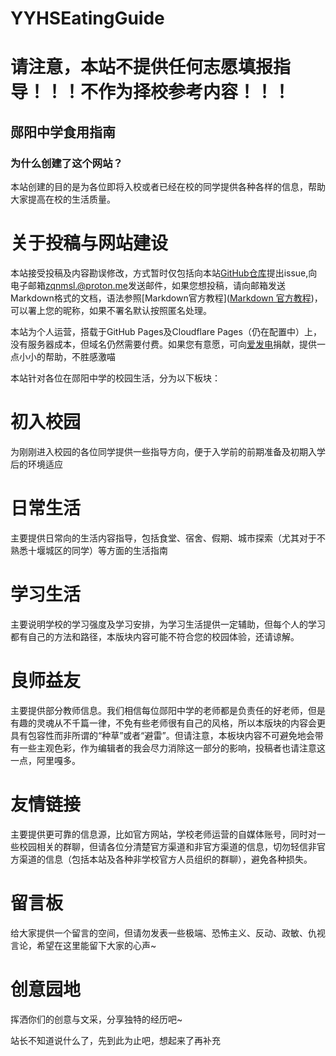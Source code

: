 # YYHSEatingGuide
# 请注意，本站不提供任何志愿填报指导！！！不作为择校参考内容！！！

## 郧阳中学食用指南

### 为什么创建了这个网站？

本站创建的目的是为各位即将入校或者已经在校的同学提供各种各样的信息，帮助大家提高在校的生活质量。



# 关于投稿与网站建设

本站接受投稿及内容勘误修改，方式暂时仅包括向本站[GitHub仓库](https://www.github.com/YYHSOfficial/YYHSEatingGuide)提出issue,向电子邮箱<zqnmsl.@proton.me>发送邮件，如果您想投稿，请向邮箱发送Markdown格式的文档，语法参照[Markdown官方教程]([Markdown 官方教程](https://markdown.com.cn/))，可以署上您的昵称，如果不署名默认按照匿名处理。



本站为个人运营，搭载于GitHub Pages及Cloudflare Pages（仍在配置中）上，没有服务器成本，但域名仍然需要付费。如果您有意愿，可向[爱发电](https://afdian.net/a/yyhsofficial)捐献，提供一点小小的帮助，不胜感激喵



本站针对各位在郧阳中学的校园生活，分为以下板块：

# 初入校园

为刚刚进入校园的各位同学提供一些指导方向，便于入学前的前期准备及初期入学后的环境适应

 

# 日常生活

主要提供日常向的生活内容指导，包括食堂、宿舍、假期、城市探索（尤其对于不熟悉十堰城区的同学）等方面的生活指南



# 学习生活

主要说明学校的学习强度及学习安排，为学习生活提供一定辅助，但每个人的学习都有自己的方法和路径，本版块内容可能不符合您的校园体验，还请谅解。



# 良师益友

主要提供部分教师信息。我们相信每位郧阳中学的老师都是负责任的好老师，但是有趣的灵魂从不千篇一律，不免有些老师很有自己的风格，所以本版块的内容会更具有包容性而非所谓的“种草”或者“避雷”。但请注意，本板块内容不可避免地会带有一些主观色彩，作为编辑者的我会尽力消除这一部分的影响，投稿者也请注意这一点，阿里嘎多。



# 友情链接

主要提供更可靠的信息源，比如官方网站，学校老师运营的自媒体账号，同时对一些校园相关的群聊，但请各位分清楚官方渠道和非官方渠道的信息，切勿轻信非官方渠道的信息（包括本站及各种非学校官方人员组织的群聊），避免各种损失。

# 留言板

给大家提供一个留言的空间，但请勿发表一些极端、恐怖主义、反动、政敏、仇视言论，希望在这里能留下大家的心声~

# 创意园地

挥洒你们的创意与文采，分享独特的经历吧~


站长不知道说什么了，先到此为止吧，想起来了再补充

